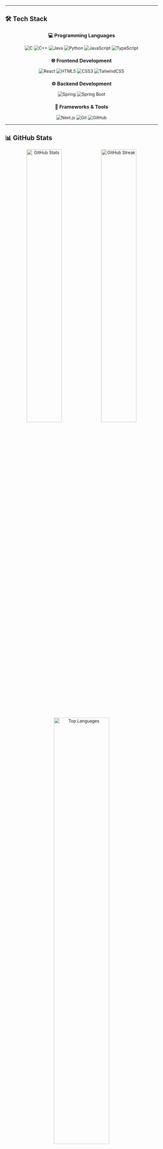 
</div>

---

## 🛠️ Tech Stack

<div align="center">

### 💻 Programming Languages
![C](https://img.shields.io/badge/C-A8B9CC?style=for-the-badge&logo=c&logoColor=black)
![C++](https://img.shields.io/badge/C%2B%2B-00599C?style=for-the-badge&logo=cplusplus&logoColor=white)
![Java](https://img.shields.io/badge/Java-ED8B00?style=for-the-badge&logo=openjdk&logoColor=white)
![Python](https://img.shields.io/badge/Python-3776AB?style=for-the-badge&logo=python&logoColor=white)
![JavaScript](https://img.shields.io/badge/JavaScript-F7DF1E?style=for-the-badge&logo=javascript&logoColor=black)
![TypeScript](https://img.shields.io/badge/TypeScript-007ACC?style=for-the-badge&logo=typescript&logoColor=white)

### 🌐 Frontend Development
![React](https://img.shields.io/badge/React-20232A?style=for-the-badge&logo=react&logoColor=61DAFB)
![HTML5](https://img.shields.io/badge/HTML5-E34F26?style=for-the-badge&logo=html5&logoColor=white)
![CSS3](https://img.shields.io/badge/CSS3-1572B6?style=for-the-badge&logo=css3&logoColor=white)
![TailwindCSS](https://img.shields.io/badge/Tailwind_CSS-38B2AC?style=for-the-badge&logo=tailwind-css&logoColor=white)

### ⚙️ Backend Development
![Spring](https://img.shields.io/badge/Spring-6DB33F?style=for-the-badge&logo=spring&logoColor=white)
![Spring Boot](https://img.shields.io/badge/Spring_Boot-F2F4F9?style=for-the-badge&logo=spring-boot)

### 🚀 Frameworks & Tools
![Next.js](https://img.shields.io/badge/Next.js-000000?style=for-the-badge&logo=next.js&logoColor=white)
![Git](https://img.shields.io/badge/Git-F05032?style=for-the-badge&logo=git&logoColor=white)
![GitHub](https://img.shields.io/badge/GitHub-100000?style=for-the-badge&logo=github&logoColor=white)

</div>

---

## 📊 GitHub Stats

<div align="center">
  <img width="48%" src="https://github-readme-stats.vercel.app/api?username=infolion&show_icons=true&theme=tokyonight&hide_border=true" alt="GitHub Stats" />
  <img width="48%" src="https://github-readme-streak-stats.herokuapp.com/?user=infolion&theme=tokyonight&hide_border=true" alt="GitHub Streak" />
</div>

<div align="center">
  <img width="60%" src="https://github-readme-stats.vercel.app/api/top-langs/?username=infolion&layout=compact&theme=tokyonight&hide_border=true" alt="Top Languages" />
</div>

---

## 🎯 My Journey

<div align="center">

| 📅 **Timeline** | 🎓 **Milestone** |
|:---:|:---|
| **2024 - Present** | 한양대학교 정보시스템학과 재학 (2학년) |
| **2024** | Full-Stack Development 시작 |
| **2024** | 알고리즘 문제 해결 도전 |
| **Future** | Software Engineer 목표 |

</div>


</div>

---

<div align="center">

## 📫 Let's Connect!

[![GitHub](https://img.shields.io/badge/GitHub-100000?style=for-the-badge&logo=github&logoColor=white)](https://github.com/infolion)
[![Email](https://img.shields.io/badge/Gmail-D14836?style=for-the-badge&logo=gmail&logoColor=white)](mailto:jwsong5160@gmail.com)
[![BOJ](https://img.shields.io/badge/BOJ-0076C6?style=for-the-badge&logo=competitive-programming&logoColor=white)](https://www.acmicpc.net/user/jwsong0595)

---

<img src="https://capsule-render.vercel.app/api?type=waving&color=58A6FF&height=100&section=footer" alt="Footer" />

**💡 "Code is like humor. When you have to explain it, it's bad." - Cory House**

</div>
